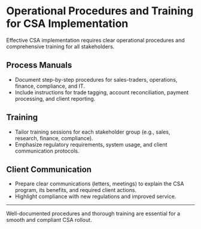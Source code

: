 # Operational Procedures and Training for CSA Implementation

Effective CSA implementation requires clear operational procedures and comprehensive training for all stakeholders.

## Process Manuals
- Document step-by-step procedures for sales-traders, operations, finance, compliance, and IT.
- Include instructions for trade tagging, account reconciliation, payment processing, and client reporting.

## Training
- Tailor training sessions for each stakeholder group (e.g., sales, research, finance, compliance).
- Emphasize regulatory requirements, system usage, and client communication protocols.

## Client Communication
- Prepare clear communications (letters, meetings) to explain the CSA program, its benefits, and required client actions.
- Highlight compliance with new regulations and improved service.

---

Well-documented procedures and thorough training are essential for a smooth and compliant CSA rollout. 